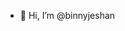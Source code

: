- 👋 Hi, I’m @binnyjeshan

<!---
binnyjeshan/binnyjeshan is a ✨ special ✨ repository because its `README.md` (this file) appears on your GitHub profile.
You can click the Preview link to take a look at your changes.
--->
